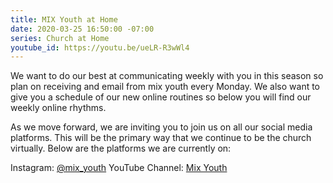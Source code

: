 ```yaml
---
title: MIX Youth at Home
date: 2020-03-25 16:50:00 -07:00
series: Church at Home
youtube_id: https://youtu.be/ueLR-R3wWl4
---
```


We want to do our best at communicating weekly with you in this season so plan on receiving and email from mix youth every Monday. We also want to give you a schedule of our new online routines so below you will find our weekly online rhythms.  

As we move forward, we are inviting you to join us on all our social media platforms. This will be the primary way that we continue to be the church virtually. Below are the platforms we are currently on:
 
Instagram: [@mix_youth](https://www.instagram.com/mix_youth/)
YouTube Channel: [Mix Youth](https://www.youtube.com/channel/UCcfWw9nZKNOLazn2b94RPWw)   